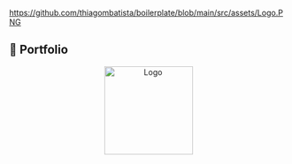 
https://github.com/thiagombatista/boilerplate/blob/main/src/assets/Logo.PNG

## :ledger: Portfolio

<p align="center">
  <img alt="Logo" src="github.com/thiagombatista/boilerplate/blob/main/src/assets/Logo.PNG" width="160px">
</p>
